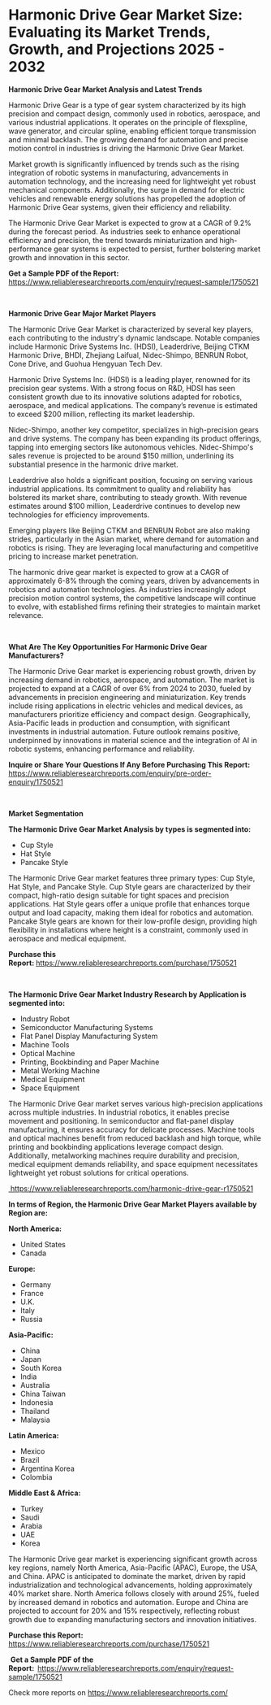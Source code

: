<p><h1>Harmonic Drive Gear Market Size: Evaluating its Market Trends, Growth, and Projections 2025 - 2032</h1></p><p><strong>Harmonic Drive Gear Market Analysis and Latest Trends</strong></p>
<p><p>Harmonic Drive Gear is a type of gear system characterized by its high precision and compact design, commonly used in robotics, aerospace, and various industrial applications. It operates on the principle of flexspline, wave generator, and circular spline, enabling efficient torque transmission and minimal backlash. The growing demand for automation and precise motion control in industries is driving the Harmonic Drive Gear Market.</p><p>Market growth is significantly influenced by trends such as the rising integration of robotic systems in manufacturing, advancements in automation technology, and the increasing need for lightweight yet robust mechanical components. Additionally, the surge in demand for electric vehicles and renewable energy solutions has propelled the adoption of Harmonic Drive Gear systems, given their efficiency and reliability.</p><p>The Harmonic Drive Gear Market is expected to grow at a CAGR of 9.2% during the forecast period. As industries seek to enhance operational efficiency and precision, the trend towards miniaturization and high-performance gear systems is expected to persist, further bolstering market growth and innovation in this sector.</p></p>
<p><strong>Get a Sample PDF of the Report:&nbsp;</strong> <a href="https://www.reliableresearchreports.com/enquiry/request-sample/1750521?utm_campaign=2098&utm_medium=2&utm_source=Github&utm_content=ia&utm_term=19022025&utm_id=harmonic-drive-gear">https://www.reliableresearchreports.com/enquiry/request-sample/1750521</a></p>
<p>&nbsp;</p>
<p><strong>Harmonic Drive Gear Major Market Players</strong></p>
<p><p>The Harmonic Drive Gear Market is characterized by several key players, each contributing to the industry's dynamic landscape. Notable companies include Harmonic Drive Systems Inc. (HDSI), Leaderdrive, Beijing CTKM Harmonic Drive, BHDI, Zhejiang Laifual, Nidec-Shimpo, BENRUN Robot, Cone Drive, and Guohua Hengyuan Tech Dev.</p><p>Harmonic Drive Systems Inc. (HDSI) is a leading player, renowned for its precision gear systems. With a strong focus on R&D, HDSI has seen consistent growth due to its innovative solutions adapted for robotics, aerospace, and medical applications. The company’s revenue is estimated to exceed $200 million, reflecting its market leadership.</p><p>Nidec-Shimpo, another key competitor, specializes in high-precision gears and drive systems. The company has been expanding its product offerings, tapping into emerging sectors like autonomous vehicles. Nidec-Shimpo's sales revenue is projected to be around $150 million, underlining its substantial presence in the harmonic drive market.</p><p>Leaderdrive also holds a significant position, focusing on serving various industrial applications. Its commitment to quality and reliability has bolstered its market share, contributing to steady growth. With revenue estimates around $100 million, Leaderdrive continues to develop new technologies for efficiency improvements.</p><p>Emerging players like Beijing CTKM and BENRUN Robot are also making strides, particularly in the Asian market, where demand for automation and robotics is rising. They are leveraging local manufacturing and competitive pricing to increase market penetration.</p><p>The harmonic drive gear market is expected to grow at a CAGR of approximately 6-8% through the coming years, driven by advancements in robotics and automation technologies. As industries increasingly adopt precision motion control systems, the competitive landscape will continue to evolve, with established firms refining their strategies to maintain market relevance.</p></p>
<p>&nbsp;</p>
<p><strong>What Are The Key Opportunities For Harmonic Drive Gear Manufacturers?</strong></p>
<p><p>The Harmonic Drive Gear market is experiencing robust growth, driven by increasing demand in robotics, aerospace, and automation. The market is projected to expand at a CAGR of over 6% from 2024 to 2030, fueled by advancements in precision engineering and miniaturization. Key trends include rising applications in electric vehicles and medical devices, as manufacturers prioritize efficiency and compact design. Geographically, Asia-Pacific leads in production and consumption, with significant investments in industrial automation. Future outlook remains positive, underpinned by innovations in material science and the integration of AI in robotic systems, enhancing performance and reliability.</p></p>
<p><strong>Inquire or Share Your Questions If Any Before Purchasing This Report:</strong> <a href="https://www.reliableresearchreports.com/enquiry/pre-order-enquiry/1750521?utm_campaign=2098&utm_medium=2&utm_source=Github&utm_content=ia&utm_term=19022025&utm_id=harmonic-drive-gear">https://www.reliableresearchreports.com/enquiry/pre-order-enquiry/1750521</a></p>
<p>&nbsp;</p>
<p><strong>Market Segmentation</strong></p>
<p><strong>The Harmonic Drive Gear Market Analysis by types is segmented into:</strong></p>
<p><ul><li>Cup Style</li><li>Hat Style</li><li>Pancake Style</li></ul></p>
<p><p>The Harmonic Drive Gear market features three primary types: Cup Style, Hat Style, and Pancake Style. Cup Style gears are characterized by their compact, high-ratio design suitable for tight spaces and precision applications. Hat Style gears offer a unique profile that enhances torque output and load capacity, making them ideal for robotics and automation. Pancake Style gears are known for their low-profile design, providing high flexibility in installations where height is a constraint, commonly used in aerospace and medical equipment.</p></p>
<p><strong>Purchase this Report:&nbsp;</strong><a href="https://www.reliableresearchreports.com/purchase/1750521?utm_campaign=2098&utm_medium=2&utm_source=Github&utm_content=ia&utm_term=19022025&utm_id=harmonic-drive-gear">https://www.reliableresearchreports.com/purchase/1750521</a></p>
<p>&nbsp;</p>
<p><strong>The Harmonic Drive Gear Market Industry Research by Application is segmented into:</strong></p>
<p><ul><li>Industry Robot</li><li>Semiconductor Manufacturing Systems</li><li>Flat Panel Display Manufacturing System</li><li>Machine Tools</li><li>Optical Machine</li><li>Printing, Bookbinding and Paper Machine</li><li>Metal Working Machine</li><li>Medical Equipment</li><li>Space Equipment</li></ul></p>
<p><p>The Harmonic Drive Gear market serves various high-precision applications across multiple industries. In industrial robotics, it enables precise movement and positioning. In semiconductor and flat-panel display manufacturing, it ensures accuracy for delicate processes. Machine tools and optical machines benefit from reduced backlash and high torque, while printing and bookbinding applications leverage compact design. Additionally, metalworking machines require durability and precision, medical equipment demands reliability, and space equipment necessitates lightweight yet robust solutions for critical operations.</p></p>
<p><a href="https://www.reliableresearchreports.com/harmonic-drive-gear-r1750521?utm_campaign=2098&utm_medium=2&utm_source=Github&utm_content=ia&utm_term=19022025&utm_id=harmonic-drive-gear">&nbsp;https://www.reliableresearchreports.com/harmonic-drive-gear-r1750521</a></p>
<p><strong>In terms of Region, the Harmonic Drive Gear Market Players available by Region are:</strong></p>
<p>
    <p> <strong> North America: </strong>
        <ul>
            <li>United States</li>
            <li>Canada</li>
        </ul>
        </p> 
    <p> <strong> Europe: </strong>
        <ul>
            <li>Germany</li>
            <li>France</li>
            <li>U.K.</li>
            <li>Italy</li>
            <li>Russia</li>
        </ul>
        </p> 
    <p> <strong> Asia-Pacific: </strong>
        <ul>
            <li>China</li>
            <li>Japan</li>
            <li>South Korea</li>
            <li>India</li>
            <li>Australia</li>
            <li>China Taiwan</li>
            <li>Indonesia</li>
            <li>Thailand</li>
            <li>Malaysia</li>
        </ul>
        </p> 
    <p> <strong> Latin America: </strong>
        <ul>
            <li>Mexico</li>
            <li>Brazil</li>
            <li>Argentina Korea</li>
            <li>Colombia</li>
        </ul>
        </p> 
    <p> <strong> Middle East & Africa: </strong>
        <ul>
            <li>Turkey</li>
            <li>Saudi</li>
            <li>Arabia</li>
            <li>UAE</li>
            <li>Korea</li>
        </ul>
    </p>
    </p>
<p><p>The Harmonic Drive gear market is experiencing significant growth across key regions, namely North America, Asia-Pacific (APAC), Europe, the USA, and China. APAC is anticipated to dominate the market, driven by rapid industrialization and technological advancements, holding approximately 40% market share. North America follows closely with around 25%, fueled by increased demand in robotics and automation. Europe and China are projected to account for 20% and 15% respectively, reflecting robust growth due to expanding manufacturing sectors and innovation initiatives.</p></p>
<p><strong>Purchase this Report: </strong><a href="https://www.reliableresearchreports.com/purchase/1750521?utm_campaign=2098&utm_medium=2&utm_source=Github&utm_content=ia&utm_term=19022025&utm_id=harmonic-drive-gear">https://www.reliableresearchreports.com/purchase/1750521</a></p>
<p>&nbsp;<strong>Get a Sample PDF of the Report:&nbsp;&nbsp;</strong><a href="https://www.reliableresearchreports.com/enquiry/request-sample/1750521?utm_campaign=2098&utm_medium=2&utm_source=Github&utm_content=ia&utm_term=19022025&utm_id=harmonic-drive-gear">https://www.reliableresearchreports.com/enquiry/request-sample/1750521</a></p>
<p><strong></strong></p>
<p>Check more reports on <a href="https://www.reliableresearchreports.com/?utm_campaign=2098&utm_medium=2&utm_source=Github&utm_content=ia&utm_term=19022025&utm_id=harmonic-drive-gear">https://www.reliableresearchreports.com/</a></p>
